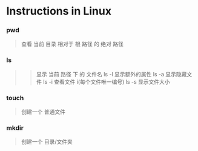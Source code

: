 # Instructions in Linux


### pwd 
> 查看 当前 目录 相对于 根 路径 的 绝对 路径
### ls  
>> 显示 当前 路径 下 的 文件名
>> ls -l 显示额外的属性
>> ls -a 显示隐藏文件
>> ls -i 查看文件 i(每个文件唯一编号)
>> ls -s 显示文件大小
### touch 
> 创建一个 普通文件
### mkdir
> 创建一个 目录/文件夹





